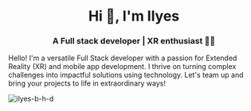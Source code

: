 <h1 align="center">Hi 👋, I'm Ilyes </h1>
<h3 align="center">A Full stack developer | XR enthusiast 👨‍💻</h3>
Hello! I'm a versatile Full Stack developer with a passion for Extended Reality (XR) and mobile app development. I thrive on turning complex challenges into impactful solutions using technology. Let's team up and bring your projects to life in extraordinary ways!

<p><img align="center" src="https://github-readme-streak-stats.herokuapp.com/?user=ilyes-b-h-d&" alt="ilyes-b-h-d" /></p>
